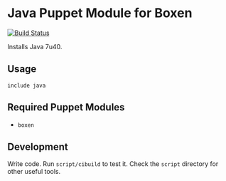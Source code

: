 # Java Puppet Module for Boxen

[![Build Status](https://travis-ci.org/aripalo/puppet-java.png?branch=master)](https://travis-ci.org/aripalo/puppet-java)

Installs Java 7u40.

## Usage

```puppet
include java
```

## Required Puppet Modules

* `boxen`

## Development

Write code. Run `script/cibuild` to test it. Check the `script`
directory for other useful tools.
